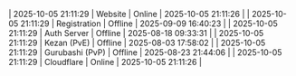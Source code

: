| 2025-10-05 21:11:29 | Website | Online | 2025-10-05 21:11:26 |
| 2025-10-05 21:11:29 | Registration | Offline | 2025-09-09 16:40:23 |
| 2025-10-05 21:11:29 | Auth Server | Offline | 2025-08-18 09:33:31 |
| 2025-10-05 21:11:29 | Kezan (PvE) | Offline | 2025-08-03 17:58:02 |
| 2025-10-05 21:11:29 | Gurubashi (PvP) | Offline | 2025-08-23 21:44:06 |
| 2025-10-05 21:11:29 | Cloudflare | Online | 2025-10-05 21:11:26 |
